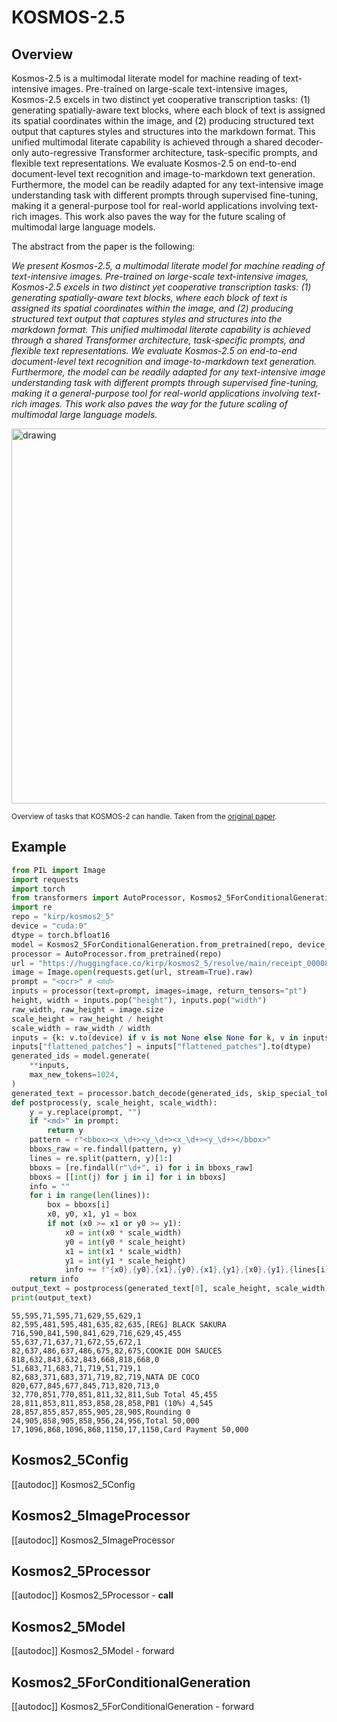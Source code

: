 <!--Copyright 2023 The HuggingFace Team. All rights reserved.

Licensed under the Apache License, Version 2.0 (the "License"); you may not use this file except in compliance with
the License. You may obtain a copy of the License at

http://www.apache.org/licenses/LICENSE-2.0

Unless required by applicable law or agreed to in writing, software distributed under the License is distributed on
an "AS IS" BASIS, WITHOUT WARRANTIES OR CONDITIONS OF ANY KIND, either express or implied. See the License for the
specific language governing permissions and limitations under the License.

⚠️ Note that this file is in Markdown but contain specific syntax for our doc-builder (similar to MDX) that may not be
rendered properly in your Markdown viewer.

-->

# KOSMOS-2.5

## Overview

Kosmos-2.5 is a multimodal literate model for machine reading of text-intensive images. Pre-trained on large-scale text-intensive images, Kosmos-2.5 excels in two distinct yet cooperative transcription tasks: (1) generating spatially-aware text blocks, where each block of text is assigned its spatial coordinates within the image, and (2) producing structured text output that captures styles and structures into the markdown format. This unified multimodal literate capability is achieved through a shared decoder-only auto-regressive Transformer architecture, task-specific prompts, and flexible text representations. We evaluate Kosmos-2.5 on end-to-end document-level text recognition and image-to-markdown text generation. Furthermore, the model can be readily adapted for any text-intensive image understanding task with different prompts through supervised fine-tuning, making it a general-purpose tool for real-world applications involving text-rich images. This work also paves the way for the future scaling of multimodal large language models.

The abstract from the paper is the following:

*We present Kosmos-2.5, a multimodal literate model for machine reading of text-intensive images. Pre-trained on large-scale text-intensive images, Kosmos-2.5 excels in two distinct yet cooperative transcription tasks: (1) generating spatially-aware text blocks, where each block of text is assigned its spatial coordinates within the image, and (2) producing structured text output that captures styles and structures into the markdown format. This unified multimodal literate capability is achieved through a shared Transformer architecture, task-specific prompts, and flexible text representations. We evaluate Kosmos-2.5 on end-to-end document-level text recognition and image-to-markdown text generation. Furthermore, the model can be readily adapted for any text-intensive image understanding task with different prompts through supervised fine-tuning, making it a general-purpose tool for real-world applications involving text-rich images. This work also paves the way for the future scaling of multimodal large language models.*

<img src="https://huggingface.co/datasets/huggingface/documentation-images/resolve/main/transformers/model_doc/kosmos_2_overview.jpg"
alt="drawing" width="600"/>

<small> Overview of tasks that KOSMOS-2 can handle. Taken from the <a href="https://arxiv.org/abs/2306.14824">original paper</a>. </small>

## Example

```python
from PIL import Image
import requests
import torch
from transformers import AutoProcessor, Kosmos2_5ForConditionalGeneration
import re
repo = "kirp/kosmos2_5"
device = "cuda:0"
dtype = torch.bfloat16
model = Kosmos2_5ForConditionalGeneration.from_pretrained(repo, device_map=device, torch_dtype=dtype)
processor = AutoProcessor.from_pretrained(repo)
url = "https://huggingface.co/kirp/kosmos2_5/resolve/main/receipt_00008.png"
image = Image.open(requests.get(url, stream=True).raw)
prompt = "<ocr>" # <md>
inputs = processor(text=prompt, images=image, return_tensors="pt")
height, width = inputs.pop("height"), inputs.pop("width")
raw_width, raw_height = image.size
scale_height = raw_height / height
scale_width = raw_width / width
inputs = {k: v.to(device) if v is not None else None for k, v in inputs.items()}
inputs["flattened_patches"] = inputs["flattened_patches"].to(dtype)
generated_ids = model.generate(
    **inputs,
    max_new_tokens=1024,
)
generated_text = processor.batch_decode(generated_ids, skip_special_tokens=True)
def postprocess(y, scale_height, scale_width):
    y = y.replace(prompt, "")
    if "<md>" in prompt:
        return y
    pattern = r"<bbox><x_\d+><y_\d+><x_\d+><y_\d+></bbox>"
    bboxs_raw = re.findall(pattern, y)
    lines = re.split(pattern, y)[1:]
    bboxs = [re.findall(r"\d+", i) for i in bboxs_raw]
    bboxs = [[int(j) for j in i] for i in bboxs]
    info = ""
    for i in range(len(lines)):
        box = bboxs[i]
        x0, y0, x1, y1 = box
        if not (x0 >= x1 or y0 >= y1):
            x0 = int(x0 * scale_width)
            y0 = int(y0 * scale_height)
            x1 = int(x1 * scale_width)
            y1 = int(y1 * scale_height)
            info += f"{x0},{y0},{x1},{y0},{x1},{y1},{x0},{y1},{lines[i]}"
    return info
output_text = postprocess(generated_text[0], scale_height, scale_width)
print(output_text)
```
```text
55,595,71,595,71,629,55,629,1
82,595,481,595,481,635,82,635,[REG] BLACK SAKURA
716,590,841,590,841,629,716,629,45,455
55,637,71,637,71,672,55,672,1
82,637,486,637,486,675,82,675,COOKIE DOH SAUCES
818,632,843,632,843,668,818,668,0
51,683,71,683,71,719,51,719,1
82,683,371,683,371,719,82,719,NATA DE COCO
820,677,845,677,845,713,820,713,0
32,770,851,770,851,811,32,811,Sub Total 45,455
28,811,853,811,853,858,28,858,PB1 (10%) 4,545
28,857,855,857,855,905,28,905,Rounding 0
24,905,858,905,858,956,24,956,Total 50,000
17,1096,868,1096,868,1150,17,1150,Card Payment 50,000
```



## Kosmos2_5Config

[[autodoc]] Kosmos2_5Config

## Kosmos2_5ImageProcessor

[[autodoc]] Kosmos2_5ImageProcessor

## Kosmos2_5Processor

[[autodoc]] Kosmos2_5Processor
    - __call__

## Kosmos2_5Model

[[autodoc]] Kosmos2_5Model
    - forward

## Kosmos2_5ForConditionalGeneration

[[autodoc]] Kosmos2_5ForConditionalGeneration
    - forward
